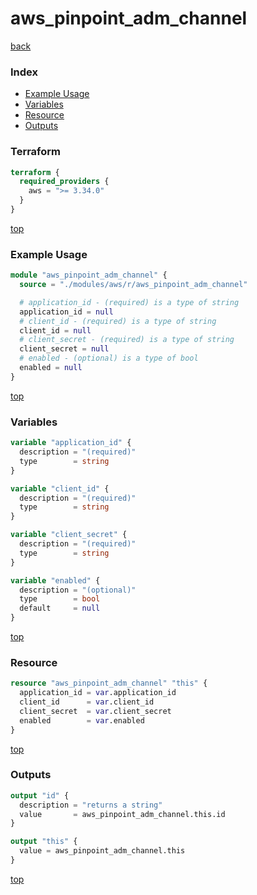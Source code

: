 # aws_pinpoint_adm_channel

[back](../aws.md)

### Index

- [Example Usage](#example-usage)
- [Variables](#variables)
- [Resource](#resource)
- [Outputs](#outputs)

### Terraform

```terraform
terraform {
  required_providers {
    aws = ">= 3.34.0"
  }
}
```

[top](#index)

### Example Usage

```terraform
module "aws_pinpoint_adm_channel" {
  source = "./modules/aws/r/aws_pinpoint_adm_channel"

  # application_id - (required) is a type of string
  application_id = null
  # client_id - (required) is a type of string
  client_id = null
  # client_secret - (required) is a type of string
  client_secret = null
  # enabled - (optional) is a type of bool
  enabled = null
}
```

[top](#index)

### Variables

```terraform
variable "application_id" {
  description = "(required)"
  type        = string
}

variable "client_id" {
  description = "(required)"
  type        = string
}

variable "client_secret" {
  description = "(required)"
  type        = string
}

variable "enabled" {
  description = "(optional)"
  type        = bool
  default     = null
}
```

[top](#index)

### Resource

```terraform
resource "aws_pinpoint_adm_channel" "this" {
  application_id = var.application_id
  client_id      = var.client_id
  client_secret  = var.client_secret
  enabled        = var.enabled
}
```

[top](#index)

### Outputs

```terraform
output "id" {
  description = "returns a string"
  value       = aws_pinpoint_adm_channel.this.id
}

output "this" {
  value = aws_pinpoint_adm_channel.this
}
```

[top](#index)